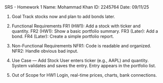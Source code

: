 SRS - Homework 1
Name: Mohammad Khan
ID: 2245764
Date: 09/11/25

1. Goal
Track stocks now and plan to add bonds later.

2. Functional Requirements
FR1 (HW1): Add a stock with ticker and quantity.
FR2 (HW1): Show a basic portfolio summary.
FR3 (Later): Add a bond.
FR4 (Later): Create a simple portfolio report.

3. Non-Functional Requirements
NFR1: Code is readable and organized.
NFR2: Handle obvious bad input.

4. Use Case — Add Stock
User enters ticker (e.g., AAPL) and quantity.
System validates and saves the entry.
Entry appears in the portfolio list.

5. Out of Scope for HW1
Login, real-time prices, charts, bank connections.

